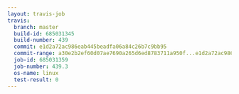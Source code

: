 ```yaml
---
layout: travis-job
travis:
  branch: master
  build-id: 685031345
  build-number: 439
  commit: e1d2a72ac986eab445beadfa06a84c26b7c9bb95
  commit-range: a30e2b2ef60d07ae7690a265d6ed8783711a950f...e1d2a72ac986eab445beadfa06a84c26b7c9bb95
  job-id: 685031359
  job-number: 439.3
  os-name: linux
  test-result: 0
---
```

